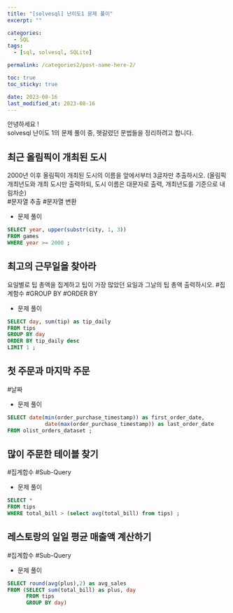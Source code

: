 ```yaml
---
title: "[solvesql] 난이도1 문제 풀이"
excerpt: ""

categories:
  - SQL
tags:
  - [sql, solvesql, SQLite]

permalink: /categories2/post-name-here-2/

toc: true
toc_sticky: true

date: 2023-08-16
last_modified_at: 2023-08-16
---
```

안녕하세요 !\
solvesql 난이도 1의 문제 풀이 중, 헷갈렸던 문법들을 정리하려고 합니다.


## 최근 올림픽이 개최된 도시
2000년 이후 올림픽이 개최된 도시의 이름을 앞에서부터 3글자만 추출하시오. (올림픽 개최년도와 개최 도시만 출력하되, 도시 이름은 대문자로 출력, 개최년도를 기준으로 내림차순)\
<span style="background-color:#f6f8fa">\#문자열 추출 #문자열 변환</span>


- 문제 풀이
  
```sql
SELECT year, upper(substr(city, 1, 3))
FROM games
WHERE year >= 2000 ;
```


## 최고의 근무일을 찾아라
요일별로 팁 총액을 집계하고 팁이 가장 많았던 요일과 그날의 팁 총액 출력하시오.
\#집계함수 #GROUP BY #ORDER BY


- 문제 풀이

```sql  
SELECT day, sum(tip) as tip_daily
FROM tips
GROUP BY day
ORDER BY tip_daily desc
LIMIT 1 ;
```


## 첫 주문과 마지막 주문

\#날짜


- 문제 풀이

```sql
SELECT date(min(order_purchase_timestamp)) as first_order_date,
			date(max(order_purchase_timestamp)) as last_order_date
FROM olist_orders_dataset ;
```

## 많이 주문한 테이블 찾기

\#집계합수 #Sub-Query

- 문제 풀이

```sql
SELECT *
FROM tips
WHERE total_bill > (select avg(total_bill) from tips) ;
```

## 레스토랑의 일일 평균 매출액 계산하기

\#집계합수 #Sub-Query

- 문제 풀이

```sql
SELECT round(avg(plus),2) as avg_sales
FROM (SELECT sum(total_bill) as plus, day 
      FROM tips 
      GROUP BY day)
```

